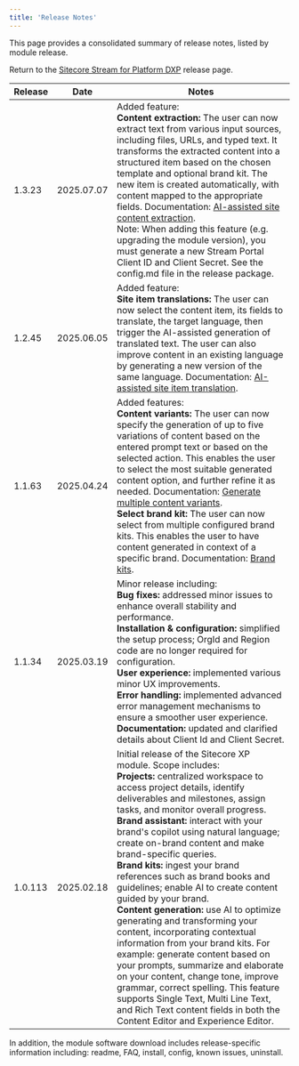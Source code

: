 ```yaml
---
title: 'Release Notes'
---
```


This page provides a consolidated summary of release notes, listed by module release.

Return to the [Sitecore Stream for Platform DXP](/downloads/Sitecore_Stream_for_Platform_DXP) release page.

| Release | Date | Notes |
| --- | --- | --- |
| 1.3.23 | 2025.07.07 | Added feature:<br/>**Content extraction:** The user can now extract text from various input sources, including files, URLs, and typed text. It transforms the extracted content into a structured item based on the chosen template and optional brand kit. The new item is created automatically, with content mapped to the appropriate fields. Documentation: [AI-assisted site content extraction](https://doc.sitecore.com/xp/en/users/latest/sitecore-experience-platform/ai-assisted-content-extraction.html).<br/>Note: When adding this feature (e.g. upgrading the module version), you must generate a new Stream Portal Client ID and Client Secret. See the config.md file in the release package. |
| 1.2.45 | 2025.06.05 | Added feature:<br/>**Site item translations:** The user can now select the content item, its fields to translate, the target language, then trigger the AI-assisted generation of translated text. The user can also improve content in an existing language by generating a new version of the same language. Documentation: [AI-assisted site item translation](https://doc.sitecore.com/xp/en/users/latest/sitecore-experience-platform/ai-assisted-site-item-translation.html). |
| 1.1.63 | 2025.04.24 | Added features:<br/>**Content variants:** The user can now specify the generation of up to five variations of content based on the entered prompt text or based on the selected action. This enables the user to select the most suitable generated content option, and further refine it as needed. Documentation: [Generate multiple content variants](https://doc.sitecore.com/xp/en/users/latest/sitecore-experience-platform/ai-assisted-content-generation.html#generate-multiple-content-variants).<br/>**Select brand kit:** The user can now select from multiple configured brand kits. This enables the user to have content generated in context of a specific brand. Documentation: [Brand kits](https://doc.sitecore.com/xp/en/users/104/sitecore-experience-platform/ai-in-experience-platform.html#brand-kits). |
| 1.1.34 | 2025.03.19 | Minor release including:<br/>**Bug fixes:** addressed minor issues to enhance overall stability and performance.<br/>**Installation & configuration:** simplified the setup process; OrgId and Region code are no longer required for configuration.<br/>**User experience:** implemented various minor UX improvements.<br/>**Error handling:** implemented advanced error management mechanisms to ensure a smoother user experience.<br/>**Documentation:** updated and clarified details about Client Id and Client Secret. |
| 1.0.113 | 2025.02.18 | Initial release of the Sitecore XP module. Scope includes:<br/>**Projects:** centralized workspace to access project details, identify deliverables and milestones, assign tasks, and monitor overall progress.<br/>**Brand assistant:** interact with your brand's copilot using natural language; create on-brand content and make brand-specific queries.<br/>**Brand kits:** ingest your brand references such as brand books and guidelines; enable AI to create content guided by your brand.<br/>**Content generation:** use AI to optimize generating and transforming your content, incorporating contextual information from your brand kits. For example: generate content based on your prompts, summarize and elaborate on your content, change tone, improve grammar, correct spelling. This feature supports Single Text, Multi Line Text, and Rich Text content fields in both the Content Editor and Experience Editor. |

In addition, the module software download includes release-specific information including: readme, FAQ, install, config, known issues, uninstall.